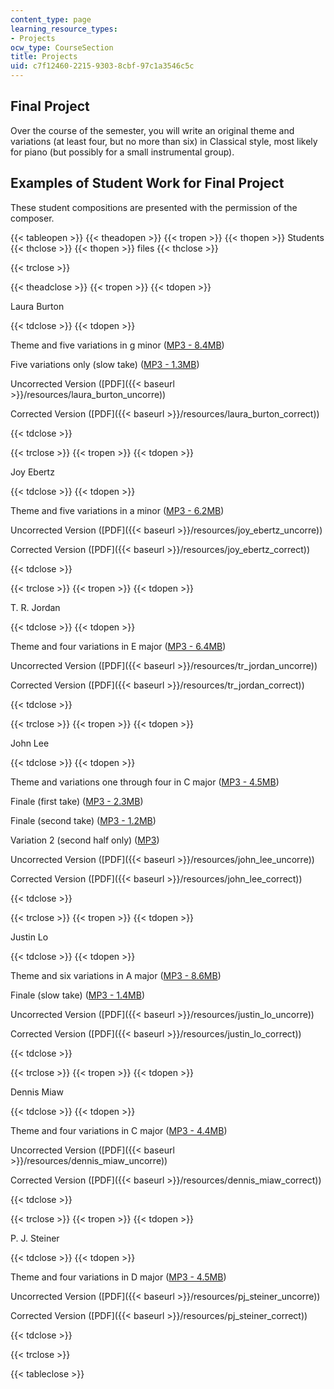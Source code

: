 ```yaml
---
content_type: page
learning_resource_types:
- Projects
ocw_type: CourseSection
title: Projects
uid: c7f12460-2215-9303-8cbf-97c1a3546c5c
---
```


Final Project
-------------

Over the course of the semester, you will write an original theme and variations (at least four, but no more than six) in Classical style, most likely for piano (but possibly for a small instrumental group).

Examples of Student Work for Final Project
------------------------------------------

These student compositions are presented with the permission of the composer.

{{< tableopen >}}
{{< theadopen >}}
{{< tropen >}}
{{< thopen >}}
Students
{{< thclose >}}
{{< thopen >}}
files
{{< thclose >}}

{{< trclose >}}

{{< theadclose >}}
{{< tropen >}}
{{< tdopen >}}


Laura Burton


{{< tdclose >}}
{{< tdopen >}}


Theme and five variations in g minor ([MP3 - 8.4MB](/ans7870/21m/21m.302/s05/projects/01LauraBurtonTheme.mp3))

Five variations only (slow take) ([MP3 - 1.3MB](/ans7870/21m/21m.302/s05/projects/02LauraBurtonVari.mp3))

Uncorrected Version ([PDF]({{< baseurl >}}/resources/laura_burton_uncorre))

Corrected Version ([PDF]({{< baseurl >}}/resources/laura_burton_correct))


{{< tdclose >}}

{{< trclose >}}
{{< tropen >}}
{{< tdopen >}}


Joy Ebertz


{{< tdclose >}}
{{< tdopen >}}


Theme and five variations in a minor ([MP3 - 6.2MB](/ans7870/21m/21m.302/s05/projects/03JoyEbertz.mp3))

Uncorrected Version ([PDF]({{< baseurl >}}/resources/joy_ebertz_uncorre))

Corrected Version ([PDF]({{< baseurl >}}/resources/joy_ebertz_correct))


{{< tdclose >}}

{{< trclose >}}
{{< tropen >}}
{{< tdopen >}}


T. R. Jordan


{{< tdclose >}}
{{< tdopen >}}


Theme and four variations in E major ([MP3 - 6.4MB](/ans7870/21m/21m.302/s05/projects/05TRJordan.mp3))

Uncorrected Version ([PDF]({{< baseurl >}}/resources/tr_jordan_uncorre))

Corrected Version ([PDF]({{< baseurl >}}/resources/tr_jordan_correct))


{{< tdclose >}}

{{< trclose >}}
{{< tropen >}}
{{< tdopen >}}


John Lee


{{< tdclose >}}
{{< tdopen >}}


Theme and variations one through four in C major ([MP3 - 4.5MB](/ans7870/21m/21m.302/s05/projects/06JohnLeeTheme.mp3))

Finale (first take) ([MP3 - 2.3MB](/ans7870/21m/21m.302/s05/projects/07JohnLeeFinale1.mp3))

Finale (second take) ([MP3 - 1.2MB](/ans7870/21m/21m.302/s05/projects/08JohnLeeFinale2.mp3))

Variation 2 (second half only) ([MP3](/ans7870/21m/21m.302/s05/projects/09JohnLeeVariation2.mp3))

Uncorrected Version ([PDF]({{< baseurl >}}/resources/john_lee_uncorre))

Corrected Version ([PDF]({{< baseurl >}}/resources/john_lee_correct))


{{< tdclose >}}

{{< trclose >}}
{{< tropen >}}
{{< tdopen >}}


Justin Lo


{{< tdclose >}}
{{< tdopen >}}


Theme and six variations in A major ([MP3 - 8.6MB](/ans7870/21m/21m.302/s05/projects/10JustinLoTheme.mp3))

Finale (slow take) ([MP3 - 1.4MB](/ans7870/21m/21m.302/s05/projects/11JustinLoFinale.mp3))

Uncorrected Version ([PDF]({{< baseurl >}}/resources/justin_lo_uncorre))

Corrected Version ([PDF]({{< baseurl >}}/resources/justin_lo_correct))


{{< tdclose >}}

{{< trclose >}}
{{< tropen >}}
{{< tdopen >}}


Dennis Miaw


{{< tdclose >}}
{{< tdopen >}}


Theme and four variations in C major ([MP3 - 4.4MB](/ans7870/21m/21m.302/s05/projects/12DennisMiawTheme.mp3))

Uncorrected Version ([PDF]({{< baseurl >}}/resources/dennis_miaw_uncorre))

Corrected Version ([PDF]({{< baseurl >}}/resources/dennis_miaw_correct))


{{< tdclose >}}

{{< trclose >}}
{{< tropen >}}
{{< tdopen >}}


P. J. Steiner


{{< tdclose >}}
{{< tdopen >}}


Theme and four variations in D major ([MP3 - 4.5MB](/ans7870/21m/21m.302/s05/projects/13PJSteinerTheme.mp3))

Uncorrected Version ([PDF]({{< baseurl >}}/resources/pj_steiner_uncorre))

Corrected Version ([PDF]({{< baseurl >}}/resources/pj_steiner_correct))


{{< tdclose >}}

{{< trclose >}}

{{< tableclose >}}